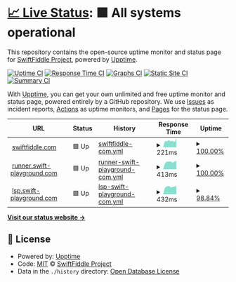 # [📈 Live Status](https://status.swiftfiddle.com): <!--live status--> **🟩 All systems operational**

This repository contains the open-source uptime monitor and status page for [SwiftFiddle Project](https://swiftfiddle.com/), powered by [Upptime](https://github.com/upptime/upptime).

[![Uptime CI](https://github.com/SwiftFiddle/status.swiftfiddle.com/workflows/Uptime%20CI/badge.svg)](https://github.com/SwiftFiddle/status.swiftfiddle.com/actions?query=workflow%3A%22Uptime+CI%22)
[![Response Time CI](https://github.com/SwiftFiddle/status.swiftfiddle.com/workflows/Response%20Time%20CI/badge.svg)](https://github.com/SwiftFiddle/status.swiftfiddle.com/actions?query=workflow%3A%22Response+Time+CI%22)
[![Graphs CI](https://github.com/SwiftFiddle/status.swiftfiddle.com/workflows/Graphs%20CI/badge.svg)](https://github.com/SwiftFiddle/status.swiftfiddle.com/actions?query=workflow%3A%22Graphs+CI%22)
[![Static Site CI](https://github.com/SwiftFiddle/status.swiftfiddle.com/workflows/Static%20Site%20CI/badge.svg)](https://github.com/SwiftFiddle/status.swiftfiddle.com/actions?query=workflow%3A%22Static+Site+CI%22)
[![Summary CI](https://github.com/SwiftFiddle/status.swiftfiddle.com/workflows/Summary%20CI/badge.svg)](https://github.com/SwiftFiddle/status.swiftfiddle.com/actions?query=workflow%3A%22Summary+CI%22)

With [Upptime](https://upptime.js.org), you can get your own unlimited and free uptime monitor and status page, powered entirely by a GitHub repository. We use [Issues](https://github.com/SwiftFiddle/status.swiftfiddle.com/issues) as incident reports, [Actions](https://github.com/SwiftFiddle/status.swiftfiddle.com/actions) as uptime monitors, and [Pages](https://status.swiftfiddle.com) for the status page.

<!--start: status pages-->
<!-- This summary is generated by Upptime (https://github.com/upptime/upptime) -->
<!-- Do not edit this manually, your changes will be overwritten -->
<!-- prettier-ignore -->
| URL | Status | History | Response Time | Uptime |
| --- | ------ | ------- | ------------- | ------ |
| <img alt="" src="https://icons.duckduckgo.com/ip3/swiftfiddle.com.ico" height="13"> [swiftfiddle.com](https://swiftfiddle.com/) | 🟩 Up | [swiftfiddle-com.yml](https://github.com/SwiftFiddle/status.swiftfiddle.com/commits/HEAD/history/swiftfiddle-com.yml) | <details><summary><img alt="Response time graph" src="./graphs/swiftfiddle-com/response-time-week.png" height="20"> 221ms</summary><br><a href="https://status.swiftfiddle.com/history/swiftfiddle-com"><img alt="Response time 248" src="https://img.shields.io/endpoint?url=https%3A%2F%2Fraw.githubusercontent.com%2FSwiftFiddle%2Fstatus.swiftfiddle.com%2FHEAD%2Fapi%2Fswiftfiddle-com%2Fresponse-time.json"></a><br><a href="https://status.swiftfiddle.com/history/swiftfiddle-com"><img alt="24-hour response time 297" src="https://img.shields.io/endpoint?url=https%3A%2F%2Fraw.githubusercontent.com%2FSwiftFiddle%2Fstatus.swiftfiddle.com%2FHEAD%2Fapi%2Fswiftfiddle-com%2Fresponse-time-day.json"></a><br><a href="https://status.swiftfiddle.com/history/swiftfiddle-com"><img alt="7-day response time 221" src="https://img.shields.io/endpoint?url=https%3A%2F%2Fraw.githubusercontent.com%2FSwiftFiddle%2Fstatus.swiftfiddle.com%2FHEAD%2Fapi%2Fswiftfiddle-com%2Fresponse-time-week.json"></a><br><a href="https://status.swiftfiddle.com/history/swiftfiddle-com"><img alt="30-day response time 220" src="https://img.shields.io/endpoint?url=https%3A%2F%2Fraw.githubusercontent.com%2FSwiftFiddle%2Fstatus.swiftfiddle.com%2FHEAD%2Fapi%2Fswiftfiddle-com%2Fresponse-time-month.json"></a><br><a href="https://status.swiftfiddle.com/history/swiftfiddle-com"><img alt="1-year response time 254" src="https://img.shields.io/endpoint?url=https%3A%2F%2Fraw.githubusercontent.com%2FSwiftFiddle%2Fstatus.swiftfiddle.com%2FHEAD%2Fapi%2Fswiftfiddle-com%2Fresponse-time-year.json"></a></details> | <details><summary><a href="https://status.swiftfiddle.com/history/swiftfiddle-com">100.00%</a></summary><a href="https://status.swiftfiddle.com/history/swiftfiddle-com"><img alt="All-time uptime 98.92%" src="https://img.shields.io/endpoint?url=https%3A%2F%2Fraw.githubusercontent.com%2FSwiftFiddle%2Fstatus.swiftfiddle.com%2FHEAD%2Fapi%2Fswiftfiddle-com%2Fuptime.json"></a><br><a href="https://status.swiftfiddle.com/history/swiftfiddle-com"><img alt="24-hour uptime 100.00%" src="https://img.shields.io/endpoint?url=https%3A%2F%2Fraw.githubusercontent.com%2FSwiftFiddle%2Fstatus.swiftfiddle.com%2FHEAD%2Fapi%2Fswiftfiddle-com%2Fuptime-day.json"></a><br><a href="https://status.swiftfiddle.com/history/swiftfiddle-com"><img alt="7-day uptime 100.00%" src="https://img.shields.io/endpoint?url=https%3A%2F%2Fraw.githubusercontent.com%2FSwiftFiddle%2Fstatus.swiftfiddle.com%2FHEAD%2Fapi%2Fswiftfiddle-com%2Fuptime-week.json"></a><br><a href="https://status.swiftfiddle.com/history/swiftfiddle-com"><img alt="30-day uptime 100.00%" src="https://img.shields.io/endpoint?url=https%3A%2F%2Fraw.githubusercontent.com%2FSwiftFiddle%2Fstatus.swiftfiddle.com%2FHEAD%2Fapi%2Fswiftfiddle-com%2Fuptime-month.json"></a><br><a href="https://status.swiftfiddle.com/history/swiftfiddle-com"><img alt="1-year uptime 99.98%" src="https://img.shields.io/endpoint?url=https%3A%2F%2Fraw.githubusercontent.com%2FSwiftFiddle%2Fstatus.swiftfiddle.com%2FHEAD%2Fapi%2Fswiftfiddle-com%2Fuptime-year.json"></a></details>
| <img alt="" src="https://icons.duckduckgo.com/ip3/runner.swift-playground.com.ico" height="13"> [runner.swift-playground.com](https://runner.swift-playground.com/) | 🟩 Up | [runner-swift-playground-com.yml](https://github.com/SwiftFiddle/status.swiftfiddle.com/commits/HEAD/history/runner-swift-playground-com.yml) | <details><summary><img alt="Response time graph" src="./graphs/runner-swift-playground-com/response-time-week.png" height="20"> 413ms</summary><br><a href="https://status.swiftfiddle.com/history/runner-swift-playground-com"><img alt="Response time 438" src="https://img.shields.io/endpoint?url=https%3A%2F%2Fraw.githubusercontent.com%2FSwiftFiddle%2Fstatus.swiftfiddle.com%2FHEAD%2Fapi%2Frunner-swift-playground-com%2Fresponse-time.json"></a><br><a href="https://status.swiftfiddle.com/history/runner-swift-playground-com"><img alt="24-hour response time 476" src="https://img.shields.io/endpoint?url=https%3A%2F%2Fraw.githubusercontent.com%2FSwiftFiddle%2Fstatus.swiftfiddle.com%2FHEAD%2Fapi%2Frunner-swift-playground-com%2Fresponse-time-day.json"></a><br><a href="https://status.swiftfiddle.com/history/runner-swift-playground-com"><img alt="7-day response time 413" src="https://img.shields.io/endpoint?url=https%3A%2F%2Fraw.githubusercontent.com%2FSwiftFiddle%2Fstatus.swiftfiddle.com%2FHEAD%2Fapi%2Frunner-swift-playground-com%2Fresponse-time-week.json"></a><br><a href="https://status.swiftfiddle.com/history/runner-swift-playground-com"><img alt="30-day response time 398" src="https://img.shields.io/endpoint?url=https%3A%2F%2Fraw.githubusercontent.com%2FSwiftFiddle%2Fstatus.swiftfiddle.com%2FHEAD%2Fapi%2Frunner-swift-playground-com%2Fresponse-time-month.json"></a><br><a href="https://status.swiftfiddle.com/history/runner-swift-playground-com"><img alt="1-year response time 438" src="https://img.shields.io/endpoint?url=https%3A%2F%2Fraw.githubusercontent.com%2FSwiftFiddle%2Fstatus.swiftfiddle.com%2FHEAD%2Fapi%2Frunner-swift-playground-com%2Fresponse-time-year.json"></a></details> | <details><summary><a href="https://status.swiftfiddle.com/history/runner-swift-playground-com">100.00%</a></summary><a href="https://status.swiftfiddle.com/history/runner-swift-playground-com"><img alt="All-time uptime 91.84%" src="https://img.shields.io/endpoint?url=https%3A%2F%2Fraw.githubusercontent.com%2FSwiftFiddle%2Fstatus.swiftfiddle.com%2FHEAD%2Fapi%2Frunner-swift-playground-com%2Fuptime.json"></a><br><a href="https://status.swiftfiddle.com/history/runner-swift-playground-com"><img alt="24-hour uptime 100.00%" src="https://img.shields.io/endpoint?url=https%3A%2F%2Fraw.githubusercontent.com%2FSwiftFiddle%2Fstatus.swiftfiddle.com%2FHEAD%2Fapi%2Frunner-swift-playground-com%2Fuptime-day.json"></a><br><a href="https://status.swiftfiddle.com/history/runner-swift-playground-com"><img alt="7-day uptime 100.00%" src="https://img.shields.io/endpoint?url=https%3A%2F%2Fraw.githubusercontent.com%2FSwiftFiddle%2Fstatus.swiftfiddle.com%2FHEAD%2Fapi%2Frunner-swift-playground-com%2Fuptime-week.json"></a><br><a href="https://status.swiftfiddle.com/history/runner-swift-playground-com"><img alt="30-day uptime 73.49%" src="https://img.shields.io/endpoint?url=https%3A%2F%2Fraw.githubusercontent.com%2FSwiftFiddle%2Fstatus.swiftfiddle.com%2FHEAD%2Fapi%2Frunner-swift-playground-com%2Fuptime-month.json"></a><br><a href="https://status.swiftfiddle.com/history/runner-swift-playground-com"><img alt="1-year uptime 91.84%" src="https://img.shields.io/endpoint?url=https%3A%2F%2Fraw.githubusercontent.com%2FSwiftFiddle%2Fstatus.swiftfiddle.com%2FHEAD%2Fapi%2Frunner-swift-playground-com%2Fuptime-year.json"></a></details>
| <img alt="" src="https://icons.duckduckgo.com/ip3/lsp.swift-playground.com.ico" height="13"> [lsp.swift-playground.com](https://lsp.swift-playground.com/) | 🟩 Up | [lsp-swift-playground-com.yml](https://github.com/SwiftFiddle/status.swiftfiddle.com/commits/HEAD/history/lsp-swift-playground-com.yml) | <details><summary><img alt="Response time graph" src="./graphs/lsp-swift-playground-com/response-time-week.png" height="20"> 432ms</summary><br><a href="https://status.swiftfiddle.com/history/lsp-swift-playground-com"><img alt="Response time 532" src="https://img.shields.io/endpoint?url=https%3A%2F%2Fraw.githubusercontent.com%2FSwiftFiddle%2Fstatus.swiftfiddle.com%2FHEAD%2Fapi%2Flsp-swift-playground-com%2Fresponse-time.json"></a><br><a href="https://status.swiftfiddle.com/history/lsp-swift-playground-com"><img alt="24-hour response time 485" src="https://img.shields.io/endpoint?url=https%3A%2F%2Fraw.githubusercontent.com%2FSwiftFiddle%2Fstatus.swiftfiddle.com%2FHEAD%2Fapi%2Flsp-swift-playground-com%2Fresponse-time-day.json"></a><br><a href="https://status.swiftfiddle.com/history/lsp-swift-playground-com"><img alt="7-day response time 432" src="https://img.shields.io/endpoint?url=https%3A%2F%2Fraw.githubusercontent.com%2FSwiftFiddle%2Fstatus.swiftfiddle.com%2FHEAD%2Fapi%2Flsp-swift-playground-com%2Fresponse-time-week.json"></a><br><a href="https://status.swiftfiddle.com/history/lsp-swift-playground-com"><img alt="30-day response time 1018" src="https://img.shields.io/endpoint?url=https%3A%2F%2Fraw.githubusercontent.com%2FSwiftFiddle%2Fstatus.swiftfiddle.com%2FHEAD%2Fapi%2Flsp-swift-playground-com%2Fresponse-time-month.json"></a><br><a href="https://status.swiftfiddle.com/history/lsp-swift-playground-com"><img alt="1-year response time 532" src="https://img.shields.io/endpoint?url=https%3A%2F%2Fraw.githubusercontent.com%2FSwiftFiddle%2Fstatus.swiftfiddle.com%2FHEAD%2Fapi%2Flsp-swift-playground-com%2Fresponse-time-year.json"></a></details> | <details><summary><a href="https://status.swiftfiddle.com/history/lsp-swift-playground-com">98.84%</a></summary><a href="https://status.swiftfiddle.com/history/lsp-swift-playground-com"><img alt="All-time uptime 98.89%" src="https://img.shields.io/endpoint?url=https%3A%2F%2Fraw.githubusercontent.com%2FSwiftFiddle%2Fstatus.swiftfiddle.com%2FHEAD%2Fapi%2Flsp-swift-playground-com%2Fuptime.json"></a><br><a href="https://status.swiftfiddle.com/history/lsp-swift-playground-com"><img alt="24-hour uptime 91.89%" src="https://img.shields.io/endpoint?url=https%3A%2F%2Fraw.githubusercontent.com%2FSwiftFiddle%2Fstatus.swiftfiddle.com%2FHEAD%2Fapi%2Flsp-swift-playground-com%2Fuptime-day.json"></a><br><a href="https://status.swiftfiddle.com/history/lsp-swift-playground-com"><img alt="7-day uptime 98.84%" src="https://img.shields.io/endpoint?url=https%3A%2F%2Fraw.githubusercontent.com%2FSwiftFiddle%2Fstatus.swiftfiddle.com%2FHEAD%2Fapi%2Flsp-swift-playground-com%2Fuptime-week.json"></a><br><a href="https://status.swiftfiddle.com/history/lsp-swift-playground-com"><img alt="30-day uptime 99.68%" src="https://img.shields.io/endpoint?url=https%3A%2F%2Fraw.githubusercontent.com%2FSwiftFiddle%2Fstatus.swiftfiddle.com%2FHEAD%2Fapi%2Flsp-swift-playground-com%2Fuptime-month.json"></a><br><a href="https://status.swiftfiddle.com/history/lsp-swift-playground-com"><img alt="1-year uptime 98.89%" src="https://img.shields.io/endpoint?url=https%3A%2F%2Fraw.githubusercontent.com%2FSwiftFiddle%2Fstatus.swiftfiddle.com%2FHEAD%2Fapi%2Flsp-swift-playground-com%2Fuptime-year.json"></a></details>

<!--end: status pages-->

[**Visit our status website →**](https://status.swiftfiddle.com)

## 📄 License

- Powered by: [Upptime](https://github.com/upptime/upptime)
- Code: [MIT](./LICENSE) © [SwiftFiddle Project](https://swiftfiddle.com/)
- Data in the `./history` directory: [Open Database License](https://opendatacommons.org/licenses/odbl/1-0/)
